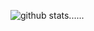 ![github stats](https://github-readme-stats.vercel.app/api?username=zenkriztao&show_icons=true&count_private=true&include_all_commits)......
